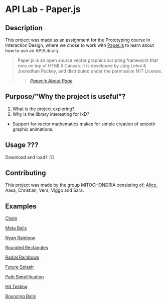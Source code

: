 # API Lab - Paper.js

## Description

This project was made as an assignment for the Prototyping course in Interaction Design, where we chose to work with [Paper.js](http://paperjs.org/) to learn about how to use an API/Library.

> Paper.js is an open source vector graphics scripting framework that runs on top of HTML5 Canvas. It is developed by Jürg Lehni & Joonathan Puckey, and distributed under the permissive MIT License. 
>> <cite><a href="http://paperjs.org/about/"> Paper.js About Page</a></cite>

## Purpose/"Why the project is useful"?

1. What is the project exploring?
2. Why is the library interesting for IxD?

* Support for vector mathematics makes for simple creation of smooth graphic animations.

## Usage ???

Download and load? :'D

## Contributing

This project was made by the group MITOCHONDRIA consisting of; [Alice](https://github.com/aliceblomberg), Aasa, Christian, Vera, Viggo and Sara.

## Examples

[Chain](http://paperjs.org/examples/chain/)

[Meta Balls](http://paperjs.org/examples/meta-balls)

[Nyan Rainbow](http://paperjs.org/examples/nyan-rainbow)

[Rounded Rectangles](http://paperjs.org/examples/rounded-rectangles)

[Radial Rainbows](http://paperjs.org/examples/radial-rainbows)

[Future Splash](http://paperjs.org/examples/future-splash)

[Path Simplification](http://paperjs.org/examples/path-simplification)

[Hit Testing](http://paperjs.org/examples/hit-testing)

[Bouncing Balls](http://paperjs.org/exanples/bouncing-balls)
